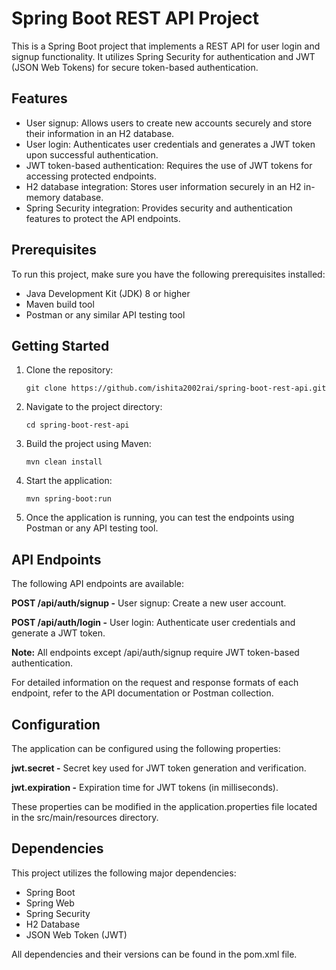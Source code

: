 
# Spring Boot REST API Project

This is a Spring Boot project that implements a REST API for user login and signup functionality. It utilizes Spring Security for authentication and JWT (JSON Web Tokens) for secure token-based authentication.


## Features

- User signup: Allows users to create new accounts securely and store their information in an H2 database.
- User login: Authenticates user credentials and generates a JWT token upon successful authentication.
- JWT token-based authentication: Requires the use of JWT tokens for accessing protected endpoints.
- H2 database integration: Stores user information securely in an H2 in-memory database.
- Spring Security integration: Provides security and authentication features to protect the API endpoints.


## Prerequisites

To run this project, make sure you have the following prerequisites installed:

- Java Development Kit (JDK) 8 or higher
- Maven build tool
- Postman or any similar API testing tool


## Getting Started

1. Clone the repository:

   ```shell
   git clone https://github.com/ishita2002rai/spring-boot-rest-api.git

2. Navigate to the project directory:

    ```shell
    cd spring-boot-rest-api

3. Build the project using Maven:
    ```shell
    mvn clean install

4. Start the application:
    ```shell
    mvn spring-boot:run

5. Once the application is running, you can test the endpoints using Postman or any API testing tool.



## API Endpoints

The following API endpoints are available:

**POST /api/auth/signup -** User signup: Create a new user account.

**POST /api/auth/login -** User login: Authenticate user credentials and generate a JWT token.

**Note:** All endpoints except /api/auth/signup require JWT token-based authentication.

For detailed information on the request and response formats of each endpoint, refer to the API documentation or Postman collection.


## Configuration

The application can be configured using the following properties:

**jwt.secret -** Secret key used for JWT token generation and verification.

**jwt.expiration -** Expiration time for JWT tokens (in milliseconds).

These properties can be modified in the application.properties file located in the src/main/resources directory.


## Dependencies

This project utilizes the following major dependencies:

- Spring Boot
- Spring Web
- Spring Security
- H2 Database
- JSON Web Token (JWT)

All dependencies and their versions can be found in the pom.xml file.
